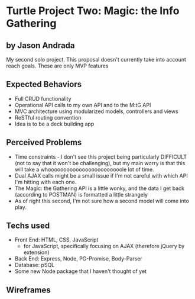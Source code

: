 # Turtle Project Two: Magic: the Info Gathering
## by Jason Andrada
My second solo project. This proposal doesn't currently take into account reach goals. These are only MVP features

## Expected Behaviors
* Full CRUD functionality
* Operational API calls to my own API and to the M:tG API
* MVC architecture using modularized models, controllers and views
* ReSTful routing convention
* Idea is to be a deck building app

## Perceived Problems
* Time constraints - I don't see this project being particularly DIFFICULT (not to say that it won't be challenging), but my main worry is that this will take a whoooooooooooooooooooooooole lot of time.
* Dual AJAX calls might be a small issue if I'm not careful with which API I'm hitting with each one.
* The Magic: the Gathering API is a little wonky, and the data I get back (according to POSTMAN) is formatted a little strangely
* As of right this second, I'm not sure how a second model will come into play. 

## Techs used
* Front End: HTML, CSS, JavaScript
    * for JavaScript, specifically focusing on AJAX (therefore jQuery by extension)
* Back End: Express, Node, PG-Promise, Body-Parser
* Database: pSQL
* Some new Node package that I haven't thought of yet

## Wireframes

